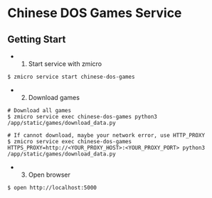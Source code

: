# Chinese DOS Games Service

## Getting Start

- 1. Start service with zmicro

```shell
$ zmicro service start chinese-dos-games
```

- 2. Download games

```shell
# Download all games
$ zmicro service exec chinese-dos-games python3 /app/static/games/download_data.py

# If cannot download, maybe your network error, use HTTP_PROXY
$ zmicro service exec chinese-dos-games HTTPS_PROXY=http://<YOUR_PROXY_HOST>:<YOUR_PROXY_PORT> python3 /app/static/games/download_data.py
```

- 3. Open browser

```shell
$ open http://localhost:5000
```

